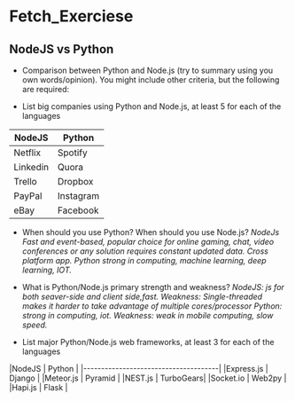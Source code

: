 # Fetch_Exerciese

## NodeJS vs Python
- Comparison between Python and Node.js (try to summary using you own words/opinion). You might include other criteria, but the following are required:
+ List big companies using Python and Node.js, at least 5 for each of the languages

|NodeJS      |       Python    |
|------------|-----------------|
|Netflix     |       Spotify   |
|Linkedin    |       Quora     |
|Trello      |       Dropbox   |
|PayPal      |       Instagram |
|eBay        |       Facebook  |

+ When should you use Python? When should you use Node.js?
 *NodeJs Fast and event-based, popular choice for online gaming, chat, video conferences or any solution requires constant updated data. Cross platform app.*
 *Python strong in computing, machine learning, deep learning, IOT.*


+ What is Python/Node.js primary strength and weakness?
 *NodeJS: js for both seaver-side and client side,fast. Weakness: Single-threaded makes it harder to take advantage of multiple cores/processor*
 *Python: strong in computing, iot. Weakness: weak in mobile computing, slow speed.*

+ List major Python/Node.js web frameworks, at least 3 for each of the languages

|NodeJS              |       Python    |
|--------------------------------------|
|Express.js          |       Django    |
|Meteor.js           |       Pyramid   |
|NEST.js             |       TurboGears|
|Socket.io           |       Web2py    |
|Hapi.js             |       Flask     |


